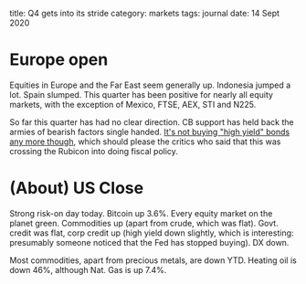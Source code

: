 title: Q4 gets into its stride
category: markets
tags: journal
date: 14 Sept 2020

# Europe open

Equities in Europe and the Far East seem generally up. 
Indonesia jumped a lot.
Spain slumped.
This quarter has been positive for nearly all equity markets, with the exception of 
Mexico, FTSE, AEX, STI and N225.

So far this quarter has had no clear direction. 
CB support has held back the armies of bearish factors single handed.
[It's not buying "high yield" bonds any more though](https://wolfstreet.com/2020/09/11/junk-bond-frenzy-sets-records-as-everyone-tries-to-front-run-the-fed/), which should please the critics who said that this was crossing the Rubicon into doing fiscal policy.


# (About) US Close

Strong risk-on day today.
Bitcoin up 3.6%. 
Every equity market on the planet green.
Commodities up (apart from crude, which was flat).
Govt. credit was flat, corp credit up (high yield down slightly, which is interesting: presumably someone noticed that the Fed has stopped buying).
DX down.

Most commodities, apart from precious metals, are down YTD. 
Heating oil is down 46%, although Nat. Gas is up 7.4%.


